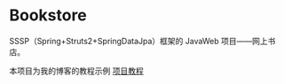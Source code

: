 # Bookstore
 SSSP（Spring+Struts2+SpringDataJpa）框架的 JavaWeb 项目——网上书店。
 
本项目为我的博客的教程示例
[项目教程](https://blog.chiyu.monster/archives/%E4%BD%BF%E7%94%A8idea%E6%90%AD%E5%BB%BAsssp%E6%A1%86%E6%9E%B6%E7%9A%84javaweb%E9%A1%B9%E7%9B%AE%E7%9A%84%E4%BF%9D%E5%A7%86%E7%BA%A7%E6%95%99%E7%A8%8B%E4%B8%80)
